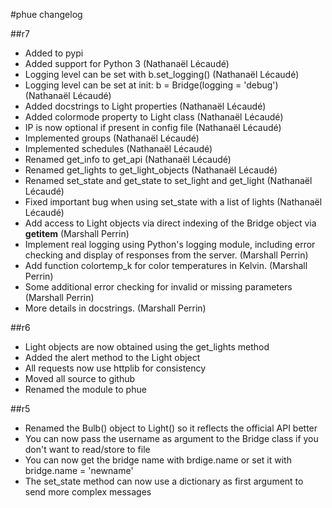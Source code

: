 #phue changelog

##r7
* Added to pypi
* Added support for Python 3 (Nathanaël Lécaudé)
* Logging level can be set with b.set_logging() (Nathanaël Lécaudé)
* Logging level can be set at init: b = Bridge(logging = 'debug') (Nathanaël Lécaudé)
* Added docstrings to Light properties (Nathanaël Lécaudé)
* Added colormode property to Light class (Nathanaël Lécaudé)
* IP is now optional if present in config file (Nathanaël Lécaudé)
* Implemented groups (Nathanaël Lécaudé)
* Implemented schedules (Nathanaël Lécaudé)
* Renamed get_info to get_api (Nathanaël Lécaudé)
* Renamed get_lights to get_light_objects (Nathanaël Lécaudé)
* Renamed set_state and get_state to set_light and get_light (Nathanaël Lécaudé)
* Fixed important bug when using set_state with a list of lights (Nathanaël Lécaudé)
* Add access to Light objects via direct indexing of the Bridge object via __getitem__ (Marshall Perrin)
* Implement real logging using Python's logging module, including error checking and display of responses from the server. (Marshall Perrin)
* Add function colortemp_k for color temperatures in Kelvin. (Marshall Perrin)
* Some additional error checking for invalid or missing parameters (Marshall Perrin)
* More details in docstrings. (Marshall Perrin)


##r6
* Light objects are now obtained using the get_lights method
* Added the alert method to the Light object
* All requests now use httplib for consistency
* Moved all source to github
* Renamed the module to phue

##r5
 * Renamed the Bulb() object to Light() so it reflects the official API better
 * You can now pass the username as argument to the Bridge class if you don't want to read/store to file
 * You can now get the bridge name with brdige.name or set it with bridge.name = 'newname'
 * The set_state method can now use a dictionary as first argument to send more complex messages
